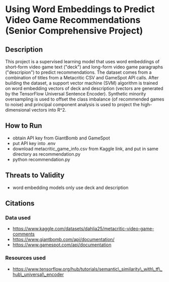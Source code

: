 # Using Word Embeddings to Predict Video Game Recommendations (Senior Comprehensive Project)

## Description
This project is a supervised learning model that uses word embeddings of short-form video game text ("deck") and long-form video game paragraphs ("descripion") to predict recommendations. The dataset comes from a combination of titles from a Metacritic CSV and GameSpot API calls. After building the dataset, a support vector machine (SVM) algorithm is trained on word embedding vectors of deck and description (vectors are generated by the TensorFlow Universal Sentence Encoder). Synthetic minority oversampling is used to offset the class imbalance (of recommended games to noise) and principal component analysis is used to project the high-dimensional vectors into R^2.  

## How to Run
* obtain API key from GiantBomb and GameSpot
* put API key into .env
* download metacritic\_game\_info.csv from Kaggle link, and put in same directory as recommendation.py
* python recommendation.py

## Threats to Validity
* word embedding models only use deck and description

## Citations

### Data used
* https://www.kaggle.com/datasets/dahlia25/metacritic-video-game-comments
* https://www.giantbomb.com/api/documentation/
* https://www.gamespot.com/api/documentation

### Resources used
* https://www.tensorflow.org/hub/tutorials/semantic\_similarity\_with\_tf\_hub\_universal\_encoder 
